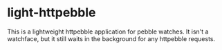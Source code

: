 light-httpebble
===============

This is a lightweight httpebble application for pebble watches.
It isn't a watchface, but it still waits in the background for any httpebble requests.
